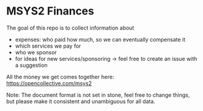 # MSYS2 Finances

The goal of this repo is to collect information about

* expenses: who paid how much, so we can eventually compensate it
* which services we pay for
* who we sponsor
* for ideas for new services/sponsoring -> feel free to create an issue with a suggestion

All the money we get comes together here: https://opencollective.com/msys2

Note: The document format is not set in stone, feel free to change things,
but please make it consistent and unambiguous for all data.
